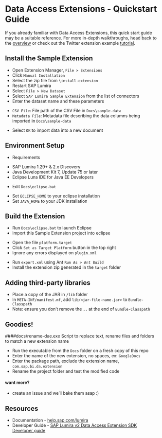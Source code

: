 # Data Access Extensions - Quickstart Guide

If you already familiar with Data Access Extensions, this quick start guide may be a suitable reference. For more in-depth walkthroughs, head back to the [overview](../../README.md) or check out the Twitter extension example [tutorial](https://github.com/denzalereese/lumira-extension-da-twitter).

Install the Sample Extension
-----------------
* Open Extension Manager, `File > Extensions`
* Click `Manual Installation`
* Select the zip file from `\install-extension`
* Restart SAP Lumira
* Select `File > New Dataset`
* Select `SAP Lumira Sample Extension` from the list of connectors
* Enter the dataset name and these parameters
 + `CSV File`: File path of the CSV File in `Docs\sample-data`
 + `Metadata File`: Metadata file describing the data columns being imported in `Docs\sample-data`
* Select `OK` to import data into a new document

Environment Setup
-----------------
* Requirements
 + SAP Lumira 1.29+ & 2.x Discovery
 + Java Development Kit 7, Update 75 or later
 + Eclipse Luna IDE for Java EE Developers
* Edit `Docs\eclipse.bat`
 + Set `ECLIPSE_HOME` to your eclipse installation
 + Set `JAVA_HOME` to your JDK installation

Build the Extension
------------------
* Run `Docs\eclipse.bat` to launch Eclipse
* Import this Sample Extension project into eclipse
 + Open the file `platform.target`
 + Click `Set as Target Platform` button in the top right
 + Ignore any errors displayed on `plugin.xml` 
* Run `export.xml` using Ant `Run As > Ant Build`
* Install the extension zip generated in the `target` folder 

Adding third-party libraries
-------------------
* Place a copy of the JAR in `/lib` folder
* In `META-INF/manifest.mf`, add `lib/<jar-file-name.jar>` to `Bundle-Classpath`
* Note: ensure you don’t remove the `,.` at the end of `Bundle-Classpath`

Goodies!
-------
####docs/rename-dae.exe
Script to replace text, rename files and folders to match a new extension name
* Run the executable from the `Docs` folder on a fresh copy of this repo
* Enter the name of the new extension, no spaces, ex: `GoogleDocs`
* Enter the package path, exclude the extension name, `com.sap.bi.da.extension`
* Rename the project folder and test the modified code

#### want more?
* create an issue and we’ll bake them asap :)

Resources
-----------
* Documentation - [help.sap.com/lumira](http://help.sap.com/lumira)
* Developer Guide - [SAP Lumira v2 Data Access Extension SDK Developer guide](http://help.sap.com/businessobject/product_guides/vi01/en/lum_125_dae_dev_en.pdf)